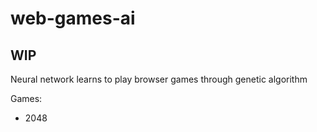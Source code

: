 # web-games-ai

## WIP

Neural network learns to play browser games through genetic algorithm


Games:
- 2048
